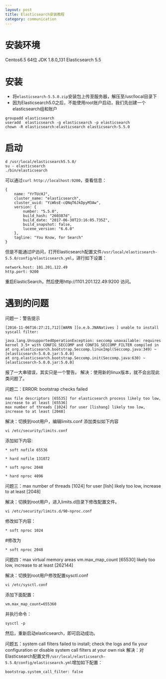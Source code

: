 ```yaml
---
layout: post
title: Elasticsearch安装教程
category: communication
---
```



# 安装环境

Centos6.5 64位
JDK 1.8.0_131
Elasticsearch 5.5

# 安装

* 将`elasticsearch-5.5.0.zip`安装包上传至服务器，解压至/usr/local目录下
* 因为Elasticsearch5.0之后，不能使用root账户启动，我们先创建一个elasticsearch组和账户

```
groupadd elasticsearch
useradd  elasticsearch -g elasticsearch -p elasticsearch
chown -R elasticsearch:elasticsearch elasticsearch-5.5.0
```

# 启动

```
d /usr/local/elasticsearch5.5.0/
su - elasticsearch
./bin/elasticsearch
```

可以通过`curl http://localhost:9200`，查看信息：

```
{
	name: "YrTUcHJ",
	cluster_name: "elasticsearch",
	cluster_uuid: "YiWbsE-cQNqT6JkDpyM3Aw",
	version: {
		number: "5.5.0",
		build_hash: "260387d",
		build_date: "2017-06-30T23:16:05.735Z",
		build_snapshot: false,
		lucene_version: "6.6.0"
	},
	tagline: "You Know, for Search"
}
```

但是不能通过IP访问，打开Elasticsearch配置文件`/usr/local/elasticsearch-5.5.0/config/elasticsearch.yml`，进行如下设置：

```
network.host: 101.201.122.49
http.port: 9200
```

重启ElasticSearch，然后使用http://1101.201.122.49:9200 访问。


# 遇到的问题

问题一：警告提示

```
[2016-11-06T16:27:21,712][WARN ][o.e.b.JNANatives ] unable to install syscall filter: 

java.lang.UnsupportedOperationException: seccomp unavailable: requires kernel 3.5+ with CONFIG_SECCOMP and CONFIG_SECCOMP_FILTER compiled in
at org.elasticsearch.bootstrap.Seccomp.linuxImpl(Seccomp.java:349) ~[elasticsearch-5.0.0.jar:5.0.0]
at org.elasticsearch.bootstrap.Seccomp.init(Seccomp.java:630) ~[elasticsearch-5.0.0.jar:5.0.0]
```

报了一大串错误，其实只是一个警告。
解决：使用新的linux版本，就不会出现此类问题了。


问题二：ERROR: bootstrap checks failed

```
max file descriptors [65535] for elasticsearch process likely too low, increase to at least [65536]
max number of threads [1024] for user [lishang] likely too low, increase to at least [2048]
```

解决：切换到root用户，编辑limits.conf 添加类似如下内容

```
vi /etc/security/limits.conf 
```

添加如下内容:

```
* soft nofile 65536

* hard nofile 131072

* soft nproc 2048

* hard nproc 4096
```

问题三：max number of threads [1024] for user [lish] likely too low, increase to at least [2048]

解决：切换到root用户，进入limits.d目录下修改配置文件。

```
vi /etc/security/limits.d/90-nproc.conf 
```
修改如下内容：

```
* soft nproc 1024
```

#修改为

```
* soft nproc 2048
```

问题四：max virtual memory areas vm.max_map_count [65530] likely too low, increase to at least [262144]

解决：切换到root用户修改配置sysctl.conf

```
vi /etc/sysctl.conf 
```

添加下面配置：

```
vm.max_map_count=655360
```
并执行命令：

```
sysctl -p
```

然后，重新启动elasticsearch，即可启动成功。

问题五：system call filters failed to install; check the logs and fix your configuration or disable system call filters at your own risk
解决：对Elasticsearch配置文件`/usr/local/elasticsearch-5.5.0/config/elasticsearch.yml`增加如下配置：

```
bootstrap.system_call_filter: false
```